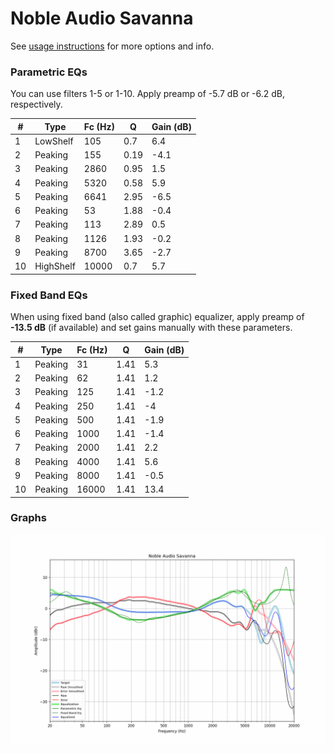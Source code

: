 # Noble Audio Savanna
See [usage instructions](https://github.com/jaakkopasanen/AutoEq#usage) for more options and info.

### Parametric EQs
You can use filters 1-5 or 1-10. Apply preamp of -5.7 dB or -6.2 dB, respectively.

|   # | Type      |   Fc (Hz) |    Q |   Gain (dB) |
|-----|-----------|-----------|------|-------------|
|   1 | LowShelf  |       105 | 0.7  |         6.4 |
|   2 | Peaking   |       155 | 0.19 |        -4.1 |
|   3 | Peaking   |      2860 | 0.95 |         1.5 |
|   4 | Peaking   |      5320 | 0.58 |         5.9 |
|   5 | Peaking   |      6641 | 2.95 |        -6.5 |
|   6 | Peaking   |        53 | 1.88 |        -0.4 |
|   7 | Peaking   |       113 | 2.89 |         0.5 |
|   8 | Peaking   |      1126 | 1.93 |        -0.2 |
|   9 | Peaking   |      8700 | 3.65 |        -2.7 |
|  10 | HighShelf |     10000 | 0.7  |         5.7 |

### Fixed Band EQs
When using fixed band (also called graphic) equalizer, apply preamp of **-13.5 dB** (if available) and set gains manually with these parameters.

|   # | Type    |   Fc (Hz) |    Q |   Gain (dB) |
|-----|---------|-----------|------|-------------|
|   1 | Peaking |        31 | 1.41 |         5.3 |
|   2 | Peaking |        62 | 1.41 |         1.2 |
|   3 | Peaking |       125 | 1.41 |        -1.2 |
|   4 | Peaking |       250 | 1.41 |        -4   |
|   5 | Peaking |       500 | 1.41 |        -1.9 |
|   6 | Peaking |      1000 | 1.41 |        -1.4 |
|   7 | Peaking |      2000 | 1.41 |         2.2 |
|   8 | Peaking |      4000 | 1.41 |         5.6 |
|   9 | Peaking |      8000 | 1.41 |        -0.5 |
|  10 | Peaking |     16000 | 1.41 |        13.4 |

### Graphs
![](./Noble%20Audio%20Savanna.png)
